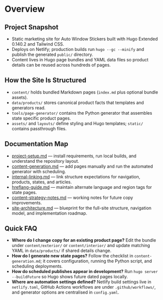 # Overview

## Project Snapshot
- Static marketing site for Auto Window Stickers built with Hugo Extended 0.140.2 and Tailwind CSS.
- Deploys on Netlify; production builds run `hugo --gc --minify` and publish the generated `public/` directory.
- Content lives in Hugo page bundles and YAML data files so product details can be reused across hundreds of pages.

## How the Site Is Structured
- `content/` holds bundled Markdown pages (`index.md` plus optional bundle assets).
- `data/products/` stores canonical product facts that templates and generators read.
- `tools/page-generator/` contains the Python generator that assembles state specific product pages.
- `assets/` and `layouts/` define styling and Hugo templates; `static/` contains passthrough files.

## Documentation Map
- [project-setup.md](project-setup.md) — install requirements, run local builds, and understand the repository layout.
- [content-generation.md](content-generation.md) — add pages manually and run the automated generator with scheduling.
- [internal-linking.md](internal-linking.md) — link structure expectations for navigation, products, states, and articles.
- [hreflang-guide.md](hreflang-guide.md) — maintain alternate language and region tags for state pages.
- [content-strategy-notes.md](content-strategy-notes.md) — working notes for future copy improvements.
- [site-architecture.md](site-architecture.md) — blueprint for the full-site structure, navigation model, and implementation roadmap.

## Quick FAQ
- **Where do I change copy for an existing product page?** Edit the bundle under `content/exterior/` or `content/interior/` and update matching YAML in `data/products/` if shared details change.
- **How do I generate new state pages?** Follow the checklist in `content-generation.md`; it covers configuration, running the Python script, and scheduling deployments.
- **How do scheduled publishes appear in development?** Run `hugo server --buildFuture` so Hugo shows future dated pages locally.
- **Where are automation settings defined?** Netlify build settings live in `netlify.toml`, GitHub Actions workflows are under `.github/workflows/`, and generator options are centralised in `config.yaml`.
